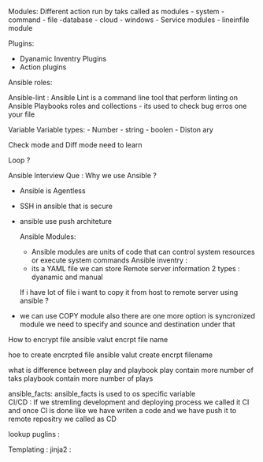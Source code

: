 Modules: Different action run by taks called as modules 
          - system 
          - command
          - file
          -database 
          - cloud 
          - windows 
          - Service modules
          - lineinfile module 

Plugins: 
 - Dyanamic Inventry Plugins
 - Action plugins


Ansible roles: 
          

Ansible-lint : Ansible Lint is a command line tool that perform linting on Ansible Playbooks roles and collections 
              - its used to check bug erros one your file 

  Variable 
      Variable types: 
             -  Number
             - string 
             - boolen
             - Diston ary 
              
Check mode and Diff mode need to learn 

Loop ? 

Ansible Interview Que :
Why we use Ansible ?
- Ansible is Agentless 
- SSH in ansible that is secure 
- ansible use push architeture

  Ansible Modules:
   - Ansible modules are units of code that can control system resources or execute system commands
  Ansible inventry :
    - its a YAML file we can store Remote server information
    2 types :
      dyanamic and manual

   If i have lot of file i want to copy it from host to remote server using ansible ?
 -  we can use COPY module also there are one more option is syncronized module we need to specify and sounce and destination under that

   How to encrypt file 
   ansible valut encrpt file name 

   hoe to create encrpted file 
   ansible valut create encrpt filename 

what is difference between play and playbook
play contain more number of taks 
playbook contain more number of plays 
   
ansible_facts: ansible_facts is used to os specific variable  
 CI/CD  : If we stremling development and deploying process we called it CI and once CI is done like we have writen a code and we have push it to remote repositry we called as CD 
 
 lookup puglins : 


Templating : 
jinja2 : 

